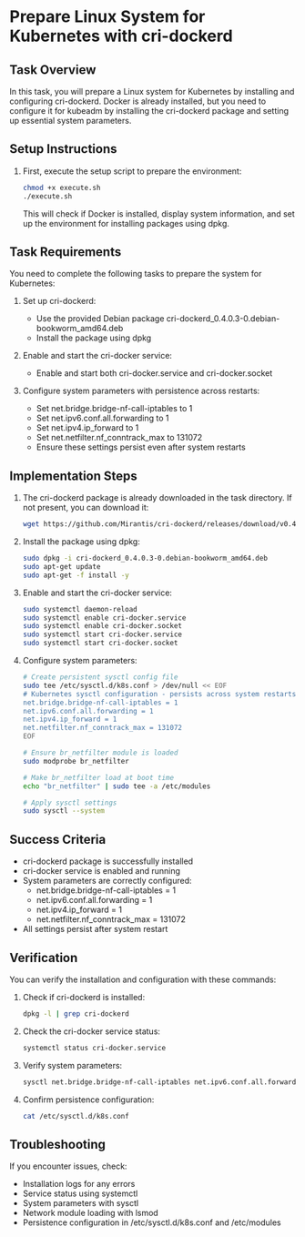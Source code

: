 # Prepare Linux System for Kubernetes with cri-dockerd

## Task Overview
In this task, you will prepare a Linux system for Kubernetes by installing and configuring cri-dockerd. Docker is already installed, but you need to configure it for kubeadm by installing the cri-dockerd package and setting up essential system parameters.

## Setup Instructions

1. First, execute the setup script to prepare the environment:
   ```bash
   chmod +x execute.sh
   ./execute.sh
   ```
   This will check if Docker is installed, display system information, and set up the environment for installing packages using dpkg.

## Task Requirements

You need to complete the following tasks to prepare the system for Kubernetes:

1. Set up cri-dockerd:
   - Use the provided Debian package cri-dockerd_0.4.0.3-0.debian-bookworm_amd64.deb
   - Install the package using dpkg

2. Enable and start the cri-docker service:
   - Enable and start both cri-docker.service and cri-docker.socket

3. Configure system parameters with persistence across restarts:
   - Set net.bridge.bridge-nf-call-iptables to 1
   - Set net.ipv6.conf.all.forwarding to 1
   - Set net.ipv4.ip_forward to 1
   - Set net.netfilter.nf_conntrack_max to 131072
   - Ensure these settings persist even after system restarts

## Implementation Steps

1. The cri-dockerd package is already downloaded in the task directory. If not present, you can download it:
   ```bash
   wget https://github.com/Mirantis/cri-dockerd/releases/download/v0.4.0/cri-dockerd_0.4.0.3-0.debian-bookworm_amd64.deb
   ```

2. Install the package using dpkg:
   ```bash
   sudo dpkg -i cri-dockerd_0.4.0.3-0.debian-bookworm_amd64.deb
   sudo apt-get update
   sudo apt-get -f install -y
   ```

3. Enable and start the cri-docker service:
   ```bash
   sudo systemctl daemon-reload
   sudo systemctl enable cri-docker.service
   sudo systemctl enable cri-docker.socket
   sudo systemctl start cri-docker.service
   sudo systemctl start cri-docker.socket
   ```

4. Configure system parameters:
   ```bash
   # Create persistent sysctl config file
   sudo tee /etc/sysctl.d/k8s.conf > /dev/null << EOF
   # Kubernetes sysctl configuration - persists across system restarts
   net.bridge.bridge-nf-call-iptables = 1
   net.ipv6.conf.all.forwarding = 1
   net.ipv4.ip_forward = 1
   net.netfilter.nf_conntrack_max = 131072
   EOF

   # Ensure br_netfilter module is loaded
   sudo modprobe br_netfilter

   # Make br_netfilter load at boot time
   echo "br_netfilter" | sudo tee -a /etc/modules

   # Apply sysctl settings
   sudo sysctl --system
   ```

## Success Criteria
- cri-dockerd package is successfully installed
- cri-docker service is enabled and running
- System parameters are correctly configured:
  - net.bridge.bridge-nf-call-iptables = 1
  - net.ipv6.conf.all.forwarding = 1
  - net.ipv4.ip_forward = 1
  - net.netfilter.nf_conntrack_max = 131072
- All settings persist after system restart

## Verification
You can verify the installation and configuration with these commands:

1. Check if cri-dockerd is installed:
   ```bash
   dpkg -l | grep cri-dockerd
   ```

2. Check the cri-docker service status:
   ```bash
   systemctl status cri-docker.service
   ```

3. Verify system parameters:
   ```bash
   sysctl net.bridge.bridge-nf-call-iptables net.ipv6.conf.all.forwarding net.ipv4.ip_forward net.netfilter.nf_conntrack_max
   ```

4. Confirm persistence configuration:
   ```bash
   cat /etc/sysctl.d/k8s.conf
   ```

## Troubleshooting
If you encounter issues, check:
- Installation logs for any errors
- Service status using systemctl
- System parameters with sysctl
- Network module loading with lsmod
- Persistence configuration in /etc/sysctl.d/k8s.conf and /etc/modules
